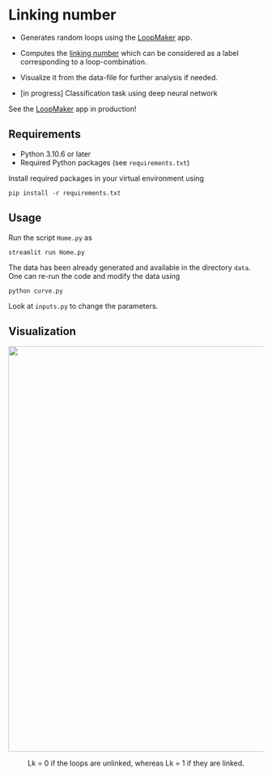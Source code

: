 # Linking number
- Generates random loops using the [LoopMaker](https://loopmaker.streamlit.app/) app.
- Computes the [linking number](https://en.wikipedia.org/wiki/Linking_number#Gauss's_integral_definition) which can be considered as a label corresponding to a loop-combination.
- Visualize it from the data-file for further analysis if needed.

- [in progress] Classification task using deep neural network

See the [LoopMaker](https://loopmaker.streamlit.app/) app in production!

## Requirements

- Python 3.10.6 or later
- Required Python packages (see `requirements.txt`)

Install required packages in your virtual environment using
```
pip install -r requirements.txt
```
## Usage
Run the script `Home.py` as
```
streamlit run Home.py
```

The data has been already generated and available in the directory `data`. One can re-run the code and modify the data using
```
python curve.py
```
Look at `inputs.py` to change the parameters.


## Visualization
<p align="center">
  <img width="800" src="https://github.com/rahulor/linking-number/assets/69508071/5b189a41-38eb-4012-858e-60aebd19a550" alt>
</p>
<p align="center">
Lk = 0 if the loops are unlinked, whereas Lk = 1 if they are linked.
</p>
